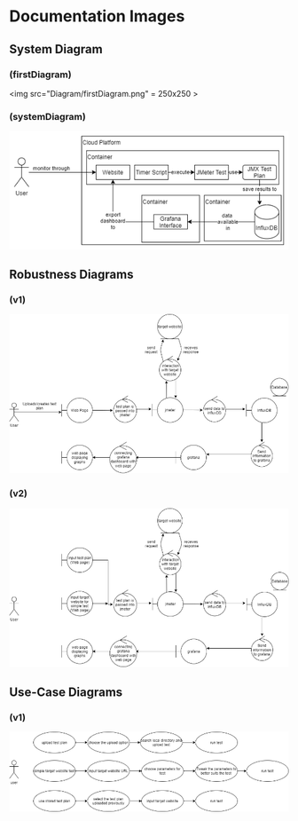 # Documentation Images

## System Diagram
### (firstDiagram)
<img src="Diagram/firstDiagram.png" = 250x250 >


### (systemDiagram)
<img src="Diagram/systemDiagram.png" >


## Robustness Diagrams
### (v1)
<img src="Diagram/robustness_diagrams/robustnessDiagramV1.png" >


### (v2)

<img src="Diagram/robustness_diagrams/robustnessDiagramV2.png" >


## Use-Case Diagrams
### (v1)
<img src="Diagram/use_cases/useCaseDiagramV1.png" >



